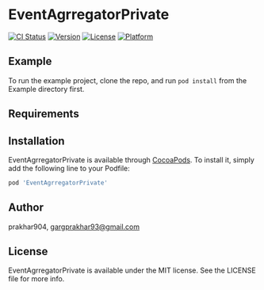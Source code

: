 # EventAgrregatorPrivate

[![CI Status](https://img.shields.io/travis/prakhar904/EventAgrregatorPrivate.svg?style=flat)](https://travis-ci.org/prakhar904/EventAgrregatorPrivate)
[![Version](https://img.shields.io/cocoapods/v/EventAgrregatorPrivate.svg?style=flat)](https://cocoapods.org/pods/EventAgrregatorPrivate)
[![License](https://img.shields.io/cocoapods/l/EventAgrregatorPrivate.svg?style=flat)](https://cocoapods.org/pods/EventAgrregatorPrivate)
[![Platform](https://img.shields.io/cocoapods/p/EventAgrregatorPrivate.svg?style=flat)](https://cocoapods.org/pods/EventAgrregatorPrivate)

## Example

To run the example project, clone the repo, and run `pod install` from the Example directory first.

## Requirements

## Installation

EventAgrregatorPrivate is available through [CocoaPods](https://cocoapods.org). To install
it, simply add the following line to your Podfile:

```ruby
pod 'EventAgrregatorPrivate'
```

## Author

prakhar904, gargprakhar93@gmail.com

## License

EventAgrregatorPrivate is available under the MIT license. See the LICENSE file for more info.
